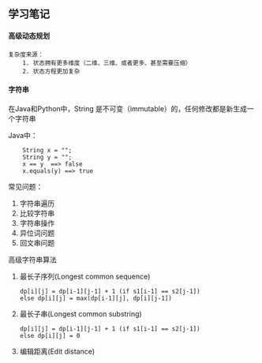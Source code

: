 ## 学习笔记

#### 高级动态规划
    复杂度来源：
        1. 状态拥有更多维度（二维、三维、或者更多、甚至需要压缩）
        2. 状态方程更加复杂
        
#### 字符串
在Java和Python中，String 是不可变（immutable）的，任何修改都是新生成一个字符串

Java中：
```
    String x = "";
    String y = "";
    x == y  ==> false
    x.equals(y) ==> true  
```

常见问题：

1. 字符串遍历
2. 比较字符串
3. 字符串操作
4. 异位词问题
5. 回文串问题

高级字符串算法

1. 最长子序列(Longest common sequence)
    ```
    dp[i][j] = dp[i-1][j-1] + 1 (if s1[i-1] == s2[j-1]) 
    else dp[i][j] = max(dp[i-1][j], dp[i][j-1])
    ```

2. 最长子串(Longest common substring)
    ```
    dp[i][j] = dp[i-1][j-1] + 1 (if s1[i-1] == s2[j-1]) 
    else dp[i][j] = 0
    ```

3. 编辑距离(Edit distance)
